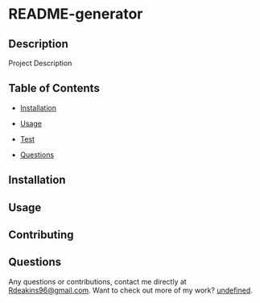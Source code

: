 # README-generator

## Description

Project Description

## Table of Contents

* [Installation](#installation)

* [Usage](#usage)

* [Test](#tests)

* [Questions](#questions)

## Installation

## Usage

## Contributing

## Questions

Any questions or contributions, contact me directly at Rdeakins96@gmail.com. Want to check out more of my work? [undefined](https://github.com/Rdeaki).